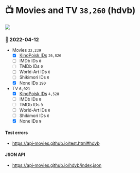 # :tv: Movies and TV `38,260` (hdvb)

<a href="https://API-Movies.github.io"><img src="https://API-Movies.github.io/banner.png?cache"></a>

### :date: 2022-04-12
- Movies `32,239`
  - [x] <a href="https://API-Movies.github.io/hdvb/movie_kinopoisk_ids.json">KinoPoisk IDs</a> `26,826`
  - [ ] IMDb IDs `0`
  - [ ] TMDb IDs `0`
  - [ ] World-Art IDs `0`
  - [ ] Shikimori IDs `0`
  - [x] None IDs `190`
- TV `6,021`
  - [x] <a href="https://API-Movies.github.io/hdvb/tv_kinopoisk_ids.json">KinoPoisk IDs</a> `4,528`
  - [ ] IMDb IDs `0`
  - [ ] TMDb IDs `0`
  - [ ] World-Art IDs `0`
  - [ ] Shikimori IDs `0`
  - [x] None IDs `9`
#### Test errors
- <a href='https://api-movies.github.io/test.html#hdvb'>https://api-movies.github.io/test.html#hdvb</a>
#### JSON API
- <a href='https://api-movies.github.io/hdvb/index.json'>https://api-movies.github.io/hdvb/index.json</a>
